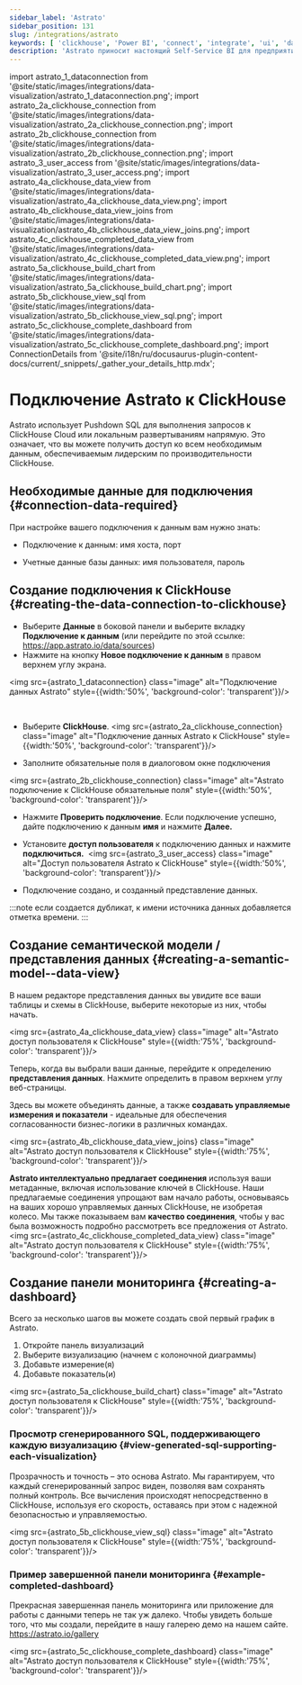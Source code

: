 ```yaml
---
sidebar_label: 'Astrato'
sidebar_position: 131
slug: /integrations/astrato
keywords: [ 'clickhouse', 'Power BI', 'connect', 'integrate', 'ui', 'data apps', 'data viz', 'embedded analytics', 'Astrato']
description: 'Astrato приносит настоящий Self-Service BI для предприятий и бизнесов с данными, предоставляя аналитику в руки каждого пользователя, позволяя им создавать собственные панели мониторинга, отчеты и приложения для работы с данными, что позволяет отвечать на вопросы по данным без помощи ИТ. Astrato ускоряет внедрение, ускоряет принятие решений и объединяет аналитику, встроенную аналитику, ввод данных и приложения для работы с данными на одной платформе. Astrato объединяет действия и аналитику в одном, вводит возможность актуализации данных, взаимодействует с моделями машинного обучения, ускоряет вашу аналитику с помощью ИИ – выходите за рамки создания панелей мониторинга благодаря поддержке pushdown SQL в Astrato.'
---
```


import astrato_1_dataconnection from '@site/static/images/integrations/data-visualization/astrato_1_dataconnection.png';
import astrato_2a_clickhouse_connection from '@site/static/images/integrations/data-visualization/astrato_2a_clickhouse_connection.png';
import astrato_2b_clickhouse_connection from '@site/static/images/integrations/data-visualization/astrato_2b_clickhouse_connection.png';
import astrato_3_user_access from '@site/static/images/integrations/data-visualization/astrato_3_user_access.png';
import astrato_4a_clickhouse_data_view from '@site/static/images/integrations/data-visualization/astrato_4a_clickhouse_data_view.png';
import astrato_4b_clickhouse_data_view_joins from '@site/static/images/integrations/data-visualization/astrato_4b_clickhouse_data_view_joins.png';
import astrato_4c_clickhouse_completed_data_view from '@site/static/images/integrations/data-visualization/astrato_4c_clickhouse_completed_data_view.png';
import astrato_5a_clickhouse_build_chart from '@site/static/images/integrations/data-visualization/astrato_5a_clickhouse_build_chart.png';
import astrato_5b_clickhouse_view_sql from '@site/static/images/integrations/data-visualization/astrato_5b_clickhouse_view_sql.png';
import astrato_5c_clickhouse_complete_dashboard from '@site/static/images/integrations/data-visualization/astrato_5c_clickhouse_complete_dashboard.png';
import ConnectionDetails from '@site/i18n/ru/docusaurus-plugin-content-docs/current/_snippets/_gather_your_details_http.mdx';


# Подключение Astrato к ClickHouse

Astrato использует Pushdown SQL для выполнения запросов к ClickHouse Cloud или локальным развертываниям напрямую. Это означает, что вы можете получить доступ ко всем необходимым данным, обеспечиваемым лидерским по производительности ClickHouse.

## Необходимые данные для подключения {#connection-data-required}

При настройке вашего подключения к данным вам нужно знать:

- Подключение к данным: имя хоста, порт

- Учетные данные базы данных: имя пользователя, пароль

<ConnectionDetails />

## Создание подключения к ClickHouse {#creating-the-data-connection-to-clickhouse}

- Выберите **Данные** в боковой панели и выберите вкладку **Подключение к данным**
(или перейдите по этой ссылке: https://app.astrato.io/data/sources)
​
- Нажмите на кнопку **Новое подключение к данным** в правом верхнем углу экрана.

<img  src={astrato_1_dataconnection}  class="image"  alt="Подключение данных Astrato"  style={{width:'50%',  'background-color':  'transparent'}}/>

<br/>

- Выберите **ClickHouse**.
<img  src={astrato_2a_clickhouse_connection}  class="image"  alt="Подключение данных Astrato к ClickHouse"  style={{width:'50%',  'background-color':  'transparent'}}/>

- Заполните обязательные поля в диалоговом окне подключения

<img  src={astrato_2b_clickhouse_connection}  class="image"  alt="Astrato подключение к ClickHouse обязательные поля"  style={{width:'50%',  'background-color':  'transparent'}}/>

- Нажмите **Проверить подключение**. Если подключение успешно, дайте подключению к данным **имя** и нажмите **Далее.**

- Установите **доступ пользователя** к подключению данных и нажмите **подключиться.**
​
<img  src={astrato_3_user_access}  class="image"  alt="Доступ пользователя Astrato к ClickHouse"  style={{width:'50%',  'background-color':  'transparent'}}/>

-   Подключение создано, и созданный представление данных.

:::note
если создается дубликат, к имени источника данных добавляется отметка времени.
:::

## Создание семантической модели / представления данных {#creating-a-semantic-model--data-view}

В нашем редакторе представления данных вы увидите все ваши таблицы и схемы в ClickHouse, выберите некоторые из них, чтобы начать.

<img  src={astrato_4a_clickhouse_data_view}  class="image"  alt="Astrato доступ пользователя к ClickHouse"  style={{width:'75%',  'background-color':  'transparent'}}/>
<br/>

Теперь, когда вы выбрали ваши данные, перейдите к определению **представления данных**. Нажмите определить в правом верхнем углу веб-страницы.

Здесь вы можете объединять данные, а также **создавать управляемые измерения и показатели** - идеальные для обеспечения согласованности бизнес-логики в различных командах.

<img  src={astrato_4b_clickhouse_data_view_joins}  class="image"  alt="Astrato доступ пользователя к ClickHouse"  style={{width:'75%',  'background-color':  'transparent'}}/>
<br/>

**Astrato интеллектуально предлагает соединения** используя ваши метаданные, включая использование ключей в ClickHouse. Наши предлагаемые соединения упрощают вам начало работы, основываясь на ваших хорошо управляемых данных ClickHouse, не изобретая колесо. Мы также показываем вам **качество соединения**, чтобы у вас была возможность подробно рассмотреть все предложения от Astrato.
<br/>
<img  src={astrato_4c_clickhouse_completed_data_view}  class="image"  alt="Astrato доступ пользователя к ClickHouse"  style={{width:'75%',  'background-color':  'transparent'}}/><br/>

## Создание панели мониторинга {#creating-a-dashboard}

Всего за несколько шагов вы можете создать свой первый график в Astrato.
1. Откройте панель визуализаций
2. Выберите визуализацию (начнем с колоночной диаграммы)
3. Добавьте измерение(я)
4. Добавьте показатель(и)

<img  src={astrato_5a_clickhouse_build_chart}  class="image"  alt="Astrato доступ пользователя к ClickHouse"  style={{width:'75%',  'background-color':  'transparent'}}/><br/>


### Просмотр сгенерированного SQL, поддерживающего каждую визуализацию {#view-generated-sql-supporting-each-visualization}

Прозрачность и точность – это основа Astrato. Мы гарантируем, что каждый сгенерированный запрос виден, позволяя вам сохранять полный контроль. Все вычисления происходят непосредственно в ClickHouse, используя его скорость, оставаясь при этом с надежной безопасностью и управляемостью.

<img  src={astrato_5b_clickhouse_view_sql}  class="image"  alt="Astrato доступ пользователя к ClickHouse"  style={{width:'75%',  'background-color':  'transparent'}}/><br/>


### Пример завершенной панели мониторинга {#example-completed-dashboard}

Прекрасная завершенная панель мониторинга или приложение для работы с данными теперь не так уж далеко. Чтобы увидеть больше того, что мы создали, перейдите в нашу галерею демо на нашем сайте. https://astrato.io/gallery

<img  src={astrato_5c_clickhouse_complete_dashboard}  class="image"  alt="Astrato доступ пользователя к ClickHouse"  style={{width:'75%',  'background-color':  'transparent'}}/>
